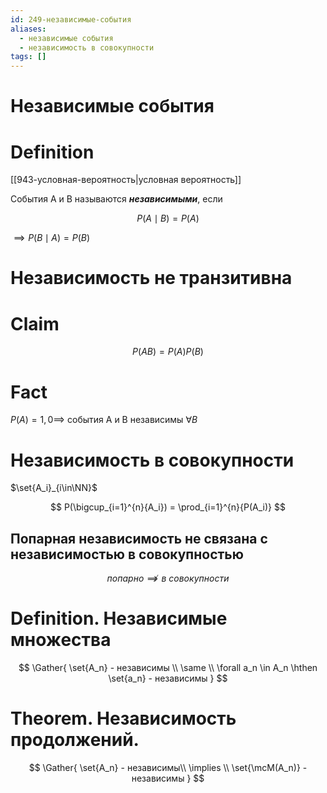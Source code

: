 ```yaml
---
id: 249-независимые-события
aliases:
  - независимые события
  - независимость в совокупности
tags: []
---
```


# Независимые события

# Definition

[[943-условная-вероятность|условная вероятность]]

События A и B называются **_независимыми_**, если

$$
P(A \mid B) = P(A)
$$

$\implies P(B \mid A) = P(B)$

# Независимость не транзитивна

# Claim

$$
P(AB) = P(A) P(B)
$$

# Fact

$P(A) = 1, 0 \implies$ события A и B независимы $\forall B$

# Независимость в совокупности

$\set{A_i}_{i\in\NN}$

$$
P(\bigcup_{i=1}^{n}{A_i}) = \prod_{i=1}^{n}{P(A_i)}
$$

## Попарная независимость не связана с независимостью в совокупностью

$$
попарно \not\implies в\ совокупности
$$

# Definition. Независимые множества

$$
\Gather{
\set{A_n} - независимы \\
\same \\
\forall a_n \in A_n \hthen \set{a_n} - независимы
}
$$

# Theorem. Независимость продолжений.

$$
\Gather{
\set{A_n} - независимы\\
\implies \\
\set{\mcM(A_n)} - независимы
}
$$

